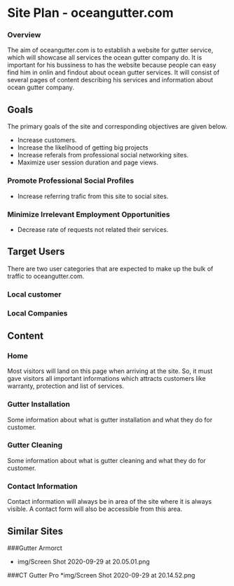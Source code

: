 # Site Plan - oceangutter.com

### Overview
The aim of oceangutter.com is to establish a website for gutter service, which will showcase all services the ocean gutter company do.
It is important for his bussiness to has the website because people can easy find him in onlin and findout about ocean gutter services. 
It will consist of several pages of content describing his services and information about ocean gutter company.

## Goals
The primary goals of the site and corresponding objectives are given below.
* Increase customers.
* Increase the likelihood of getting big projects
* Increase referals from professional social networking sites.
* Maximize user session duration and page views.

### Promote Professional Social Profiles
* Increase referring trafic from this site to social sites.

### Minimize Irrelevant Employment Opportunities
* Decrease rate of requests not related their services.

## Target Users
There are two user categories that are expected to make up the bulk of traffic to oceangutter.com.

### Local customer 

### Local Companies

## Content
### Home
Most visitors will land on this page when arriving at the site. So, it must gave visitors all important informations which attracts customers like warranty, protection and list of services. 

### Gutter Installation
Some information about what is gutter installation and what they do for customer.

### Gutter Cleaning
Some information about what is gutter cleaning and what they do for customer.

### Contact Information
Contact information will always be in area of the site where it is always visible. A contact form will also be accessible from this area.

## Similar Sites

###Gutter Armorct
* img/Screen Shot 2020-09-29 at 20.05.01.png

###CT Gutter Pro
*img/Screen Shot 2020-09-29 at 20.14.52.png
